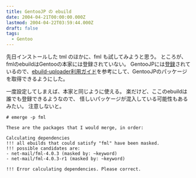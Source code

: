 ```yaml
---
title: GentooJP の ebuild
date: 2004-04-21T00:00:00.000Z
lastmod: 2004-04-22T03:59:44.000Z
draft: false
tags:
  - Gentoo
---
```


先日インストールした tml のほかに、fml も試してみようと思う。 ところが、fmlのebuildはGentooの本家には登録されていない。 GentooJPには[登録](http://king.gentoo.gr.jp/ebuild-uploader-testing/view.php?cat=net-mail\&app=fml)されているので、[ebuild-uploader利用ガイド](http://www.gentoo.gr.jp/jpmain/ebuild-uploader.xml)を参考にして、GentooJPのパッケージを取得できるようにした。

一度設定してしまえば、本家と同じように使える。 楽だけど、ここのebuildは誰でも登録できるようなので、 怪しいパッケージが混入している可能性もあるみたい。 注意しないと。

```
# emerge -p fml

These are the packages that I would merge, in order:

Calculating dependencies
!!! all ebuilds that could satisfy "fml" have been masked.
!!! possible candidates are:
- net-mail/fml-4.0.3 (masked by: ~keyword)
- net-mail/fml-4.0.3-r1 (masked by: ~keyword)

!!! Error calculating dependencies. Please correct.
```

